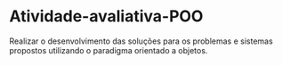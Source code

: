 # Atividade-avaliativa-POO
Realizar o desenvolvimento das soluções para os problemas e sistemas propostos utilizando o paradigma orientado a objetos.
